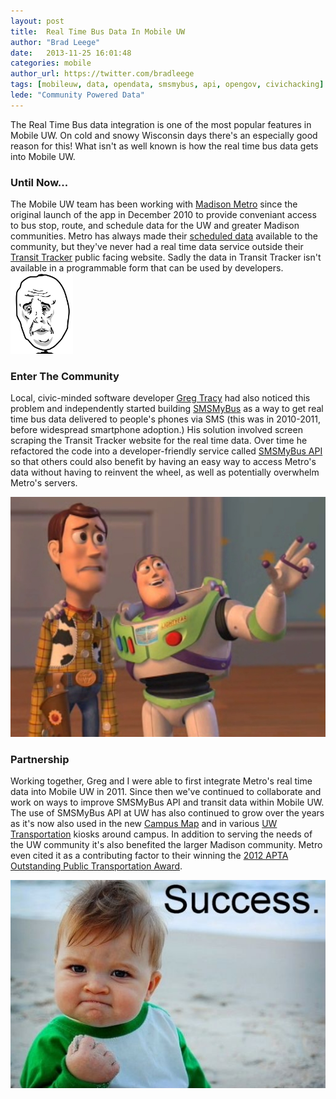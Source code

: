 ```yaml
---
layout: post
title:  Real Time Bus Data In Mobile UW
author: "Brad Leege"
date:   2013-11-25 16:01:48
categories: mobile
author_url: https://twitter.com/bradleege
tags: [mobileuw, data, opendata, smsmybus, api, opengov, civichacking]
lede: "Community Powered Data"
---
```


The Real Time Bus data integration is one of the most popular features in Mobile UW.  On cold and snowy Wisconsin days there's an especially good reason for this!  What isn't as well known is how the real time bus data gets into Mobile UW.

### Until Now...

The Mobile UW team has been working with [Madison Metro](http://www.cityofmadison.com/metro/]) since the original launch of the app in December 2010 to provide conveniant access to bus stop, route, and schedule data for the UW and greater Madison communities.  Metro has always made their [scheduled data](http://www.cityofmadison.com/metro/Apps/developers.cfm) available to the community, but they've never had a real time data service outside their [Transit Tracker](http://www.cityofmadison.com/Metro/planyourtrip/transitTracker.cfm) public facing website. Sadly the data in Transit Tracker isn't available in a programmable form that can be used by developers.
<img class="img-responsive" width="100" src="/img/posts/2013-11-25-realtime-bus-data/okay_guy.png" />

### Enter The Community

Local, civic-minded software developer [Greg Tracy](https://twitter.com/gregtracy) had also noticed this problem and independently started building [SMSMyBus](http://www.smsmybus.com) as a way to get real time bus data delivered to people's phones via SMS (this was in 2010-2011, before widespread smartphone adoption.)  His solution involved screen scraping the Transit Tracker website for the real time data.  Over time he refactored the code into a developer-friendly service called [SMSMyBus API](http://api.smsmybus.com/) so that others could also benefit by having an easy way to access Metro's data without having to reinvent the wheel, as well as potentially overwhelm Metro's servers.

<img class="img-responsive" src="/img/posts/2013-11-25-realtime-bus-data/toystory-buzz-woody.jpg" />

### Partnership

Working together, Greg and I were able to first integrate Metro's real time data into Mobile UW in 2011.  Since then we've continued to collaborate and work on ways to improve SMSMyBus API and transit data within Mobile UW.  The use of SMSMyBus API at UW has also continued to grow over the years as it's now also used in the new [Campus Map](http://map.wisc.edu) and in various [UW Transportation](http://transportation.wisc.edu/) kiosks around campus.  In addition to serving the needs of the UW community it's also benefited the larger Madison community.  Metro even cited it as a contributing factor to their winning the [2012 APTA Outstanding Public Transportation Award](http://www.cityofmadison.com/metro/award/index.cfm).

<img class="img-responsive" src="/img/posts/2013-11-25-realtime-bus-data/success_baby.jpg" />
